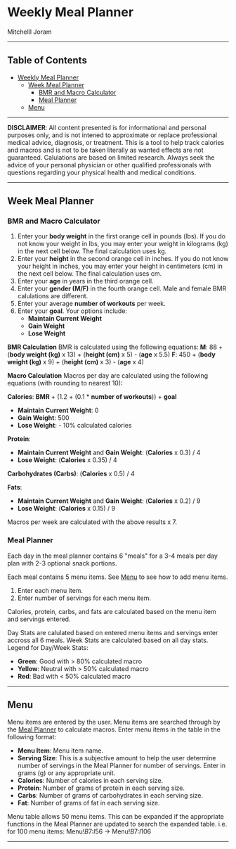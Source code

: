 # Weekly Meal Planner
Mitchelll Joram

---

## Table of Contents

- [Weekly Meal Planner](#weekly-meal-planner)
  - [Week Meal Planner](#week-meal-planner)
    - [BMR and Macro Calculator](#bmr-and-macro-calculator)
    - [Meal Planner](#meal-planner) 
  - [Menu](#menu)

---

**DISCLAIMER**: All content presented is for informational and personal purposes only, and is not intened to approximate or replace professional medical advice, diagnosis, or treatment. This is a tool to help track calories and macros and is not to be taken literally as wanted effects are not guaranteed. Calulations are based on limited research. Always seek the advice of your personal physician or other qualified professionals with questions regarding your physical health and medical conditions.

--- 

## Week Meal Planner

### BMR and Macro Calculator

1. Enter your **body weight** in the first orange cell in pounds (lbs). If you do not know your weight in lbs, you may enter your weight in kilograms (kg) in the next cell below. The final calculation uses kg.
2. Enter your **height** in the second orange cell in inches. If you do not know your height in inches, you may enter your height in centimeters (cm) in the next cell below. The final calculation uses cm.
3. Enter your **age** in years in the third orange cell.
4. Enter your **gender (M/F)** in the fourth orange cell. Male and female BMR calulations are different.
5. Enter your average **number of workouts** per week.
6. Enter your **goal**. Your options include:
    - **Maintain Current Weight**
    - **Gain Weight**
    - **Lose Weight**
  
**BMR Calculation**
BMR is calculated using the following equations:
**M**: 88 + (**body weight (kg)** x 13) + (**height (cm)** x 5) - (**age** x 5.5)
**F**: 450 + (**body weight (kg)** x 9) + (**height (cm)** x 3) - (**age** x 4)

**Macro Calculation**
Macros per day are calculated using the following equations (with rounding to nearest 10): 

**Calories**: **BMR** + (1.2 + (0.1 * **number of workouts**)) + **goal**
  - **Maintain Current Weight**: 0
  - **Gain Weight**: 500
  - **Lose Weight**: - 10% calculated calories

**Protein**: 
  - **Maintain Current Weight** and **Gain Weight**: (**Calories** x 0.3) / 4
  - **Lose Weight**: (**Calories** x 0.35) / 4

**Carbohydrates (Carbs)**: (**Calories** x 0.5) / 4

**Fats**: 
  - **Maintain Current Weight** and **Gain Weight**: (**Calories** x 0.2) / 9
  - **Lose Weight**: (**Calories** x 0.15) / 9
  
Macros per week are calculated with the above results x 7.

### Meal Planner

Each day in the meal planner contains 6 "meals" for a 3-4 meals per day plan with 2-3 optional snack portions.

Each meal contains 5 menu items. See [Menu](#menu) to see how to add menu items.
1. Enter each menu item.
2. Enter number of servings for each menu item.

Calories, protein, carbs, and fats are calculated based on the menu item and servings entered.

Day Stats are calulated based on entered menu items and servings enter accross all 6 meals.
Week Stats are calculated based on all day stats.
Legend for Day/Week Stats:
  - **Green**: Good with > 80% calculated macro
  - **Yellow**: Neutral with > 50% calculated macro
  - **Red**: Bad with < 50% calculated macro

---

## Menu

Menu items are entered by the user. Menu items are searched through by the [Meal Planner](#meal-planner) to calculate macros. Enter menu items in the table in the following format:
  - **Menu Item**: Menu item name.
  - **Serving Size**: This is a subjective amount to help the user determine number of servings in the Meal Planner for number of servings. Enter in grams (g) or any appropriate unit.
  - **Calories**: Number of calories in each serving size.
  - **Protein**: Number of grams of protein in each serving size.
  - **Carbs**: Number of grams of carbohydrates in each serving size.
  - **Fat**: Number of grams of fat in each serving size.
  
Menu table allows 50 menu items. This can be expanded if the appropriate functions in the Meal Planner are updated to search the expanded table.
i.e. for 100 menu items: Menu!$B$7:$I$56 → Menu!$B$7:$I$106

---
